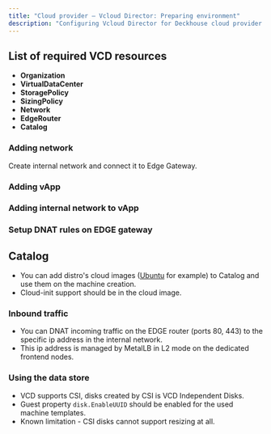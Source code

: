 ```yaml
---
title: "Cloud provider — Vcloud Director: Preparing environment"
description: "Configuring Vcloud Director for Deckhouse cloud provider operation."
---
```


<!-- AUTHOR! Don't forget to update getting started if necessary -->

## List of required VCD resources

* **Organization**
* **VirtualDataCenter**
* **StoragePolicy**
* **SizingPolicy**
* **Network**
* **EdgeRouter**
* **Catalog**

### Adding network

Create internal network and connect it to Edge Gateway.

[](../../images/030-cloud-provider-vcd/network-setup/Screenshot.png)
[](../../images/030-cloud-provider-vcd/network-setup/Screenshot2.png)
[](../../images/030-cloud-provider-vcd/network-setup/Screenshot3.png)
[](../../images/030-cloud-provider-vcd/network-setup/Screenshot4.png)
[](../../images/030-cloud-provider-vcd/network-setup/Screenshot5.png)
[](../../images/030-cloud-provider-vcd/network-setup/Screenshot6.png)

### Adding vApp

[](../../images/030-cloud-provider-vcd/application-setup/Screenshot.png)
[](../../images/030-cloud-provider-vcd/application-setup/Screenshot2.png)

### Adding internal network to vApp

[](../../images/030-cloud-provider-vcd/network-in-vapp-setup/Screenshot.png)
[](../../images/030-cloud-provider-vcd/network-in-vapp-setup/Screenshot2.png)

### Setup DNAT rules on EDGE gateway

[](../../images/030-cloud-provider-vcd/edge-gateway-setup/Screenshot.png)
[](../../images/030-cloud-provider-vcd/edge-gateway-setup/Screenshot2.png)

## Catalog

* You can add distro's cloud images ([Ubuntu](https://cloud-images.ubuntu.com/) for example) to Catalog and use them on the machine creation.
* Cloud-init support should be in the cloud image.

### Inbound traffic

* You can DNAT incoming traffic on the EDGE router (ports 80, 443) to the specific ip address in the internal network.
* This ip address is managed by MetalLB in L2 mode on the dedicated frontend nodes.

### Using the data store

* VCD supports CSI, disks created by CSI is VCD Independent Disks.
* Guest property `disk.EnableUUID` should be enabled for the used machine templates.
* Known limitation - CSI disks cannot support resizing at all.
